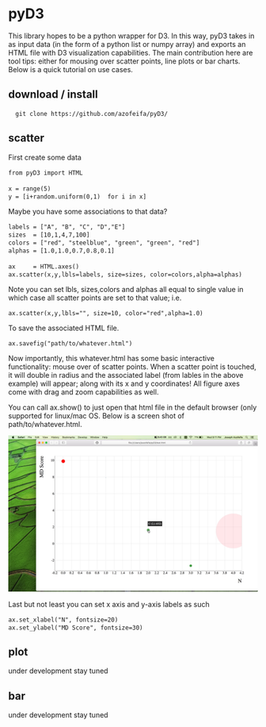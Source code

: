 # pyD3
This library hopes to be a python wrapper for D3. In this way, pyD3 takes in as input data (in the form of a python list or numpy array) and exports an HTML file with D3 visualization capabilities. The main contribution here are tool tips: either for mousing over scatter points, line plots or bar charts. Below is a quick tutorial on use cases. 
## download / install
```
  git clone https://github.com/azofeifa/pyD3/
```

## scatter
First create some data
```
from pyD3 import HTML

x = range(5)
y = [i+random.uniform(0,1)  for i in x]
```
Maybe you have some associations to that data?
```
labels = ["A", "B", "C", "D","E"]
sizes  = [10,1,4,7,100]
colors = ["red", "steelblue", "green", "green", "red"]
alphas = [1.0,1.0,0.7,0.8,0.1]

ax     = HTML.axes()
ax.scatter(x,y,lbls=labels, size=sizes, color=colors,alpha=alphas)

```
Note you can set lbls, sizes,colors and alphas all equal to single value in which case all scatter points are set to that value; i.e.
```
ax.scatter(x,y,lbls="", size=10, color="red",alpha=1.0)
```
To save the associated HTML file.
```
ax.savefig("path/to/whatever.html")
```
Now importantly, this whatever.html has some basic interactive functionality: mouse over of scatter points. When a scatter point is touched, it will double in radius and the associated label (from lables in the above example) will appear; along with its x and y coordinates! All figure axes come with drag and zoom capabilities as well.  


You can call ax.show() to just open that html file in the default browser (only supported for linux/mac OS. Below is a screen shot of path/to/whatever.html.

![Alt text](https://github.com/azofeifa/pyD3/blob/master/images/ScatterShot.jpeg)

Last but not least you can set x axis and y-axis labels as such
```
ax.set_xlabel("N", fontsize=20)
ax.set_ylabel("MD Score", fontsize=30)
```


## plot
under development stay tuned
## bar
under development stay tuned









